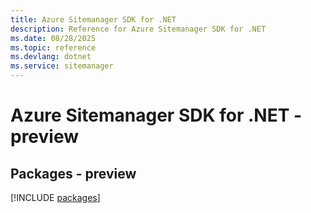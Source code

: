 ```yaml
---
title: Azure Sitemanager SDK for .NET
description: Reference for Azure Sitemanager SDK for .NET
ms.date: 08/28/2025
ms.topic: reference
ms.devlang: dotnet
ms.service: sitemanager
---
```

# Azure Sitemanager SDK for .NET - preview
## Packages - preview
[!INCLUDE [packages](sitemanager-index.md)]
